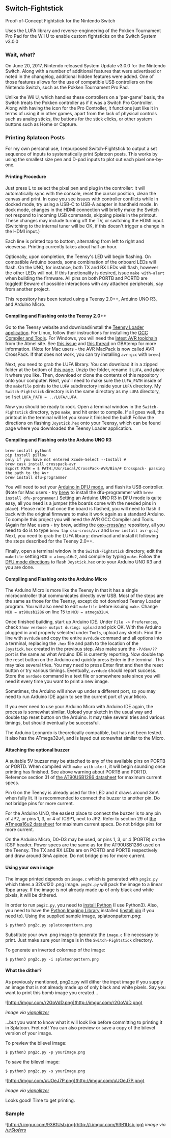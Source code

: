 ## Switch-Fightstick
Proof-of-Concept Fightstick for the Nintendo Switch

Uses the LUFA library and reverse-engineering of the Pokken Tournament Pro Pad for the Wii U to enable custom fightsticks on the Switch System v3.0.0

### Wait, what?
On June 20, 2017, Nintendo released System Update v3.0.0 for the Nintendo Switch. Along with a number of additional features that were advertised or noted in the changelog, additional hidden features were added. One of those features allows for the use of compatible USB controllers on the Nintendo Switch, such as the Pokken Tournament Pro Pad.

Unlike the Wii U, which handles these controllers on a 'per-game' basis, the Switch treats the Pokken controller as if it was a Switch Pro Controller. Along with having the icon for the Pro Controller, it functions just like it in terms of using it in other games, apart from the lack of physical controls such as analog sticks, the buttons for the stick clicks, or other system buttons such as Home or Capture.

### Printing Splatoon Posts
For my own personal use, I repurposed Switch-Fightstick to output a set sequence of inputs to systematically print Splatoon posts. This works by using the smallest size pen and D-pad inputs to plot out each pixel one-by-one.

#### Printing Procedure
Just press L to select the pixel pen and plug in the controller: it will automatically sync with the console, reset the cursor position, clean the canvas and print. In case you see issues with controller conflicts while in docked mode, try using a USB-C to USB-A adapter in handheld mode. In dock mode, changes in the HDMI connection will briefly make the Switch not respond to incoming USB commands, skipping pixels in the printout. These changes may include turning off the TV, or switching the HDMI input. (Switching to the internal tuner will be OK, if this doesn't trigger a change in the HDMI input.)

Each line is printed top to bottom, alternating from left to right and viceversa. Printing currently takes about half an hour.

Optionally, upon completion, the Teensy's LED will begin flashing. On compatible Arduino boards, some combination of the onboard LEDs will flash. On the UNO, for instance, both TX and RX LEDs will flash, however the other LEDs will not. If this functionality is desired, issue `make with-alert` when building the firmware. All pins on both PORTB and PORTD are toggled! Beware of possible interactions with any attached peripherals, say from another project.

This repository has been tested using a Teensy 2.0++, Arduino UNO R3, and Arduino Micro.

#### Compiling and Flashing onto the Teensy 2.0++
Go to the Teensy website and download/install the [Teensy Loader application](https://www.pjrc.com/teensy/loader.html). For Linux, follow their instructions for installing the [GCC Compiler and Tools](https://www.pjrc.com/teensy/gcc.html). For Windows, you will need the [latest AVR toolchain](http://www.atmel.com/tools/atmelavrtoolchainforwindows.aspx) from the Atmel site. See [this issue](https://github.com/LightningStalker/Splatmeme-Printer/issues/10) and [this thread](http://gbatemp.net/threads/how-to-use-shinyquagsires-splatoon-2-post-printer.479497/) on GBAtemp for more information. (Note for Mac users - the AVR MacPack is now called AVR CrossPack. If that does not work, you can try installing `avr-gcc` with `brew`.)

Next, you need to grab the LUFA library. You can download it in a zipped folder at the bottom of [this page](http://www.fourwalledcubicle.com/LUFA.php). Unzip the folder, rename it `LUFA`, and place it where you like. Then, download or clone the contents of this repository onto your computer. Next, you'll need to make sure the `LUFA_PATH` inside of the `makefile` points to the `LUFA` subdirectory inside your `LUFA` directory. My `Switch-Fightstick` directory is in the same directory as my `LUFA` directory, so I set `LUFA_PATH = ../LUFA/LUFA`.

Now you should be ready to rock. Open a terminal window in the `Switch-Fightstick` directory, type `make`, and hit enter to compile. If all goes well, the printout in the terminal will let you know it finished the build! Follow the directions on flashing `Joystick.hex` onto your Teensy, which can be found page where you downloaded the Teensy Loader application.

#### Compiling and Flashing onto the Arduino UNO R3
```
brew install python3
pip install pillow
only if you have not entered Xcode-Select --Install #
brew cask install crosspack-avr
Export PATH = $ PATH:/Usr/Local/CrossPack-AVR/Bin/# Crosspack- passing the path to the Avr
brew install dfu-programmer
```

You will need to set your [Arduino in DFU mode](https://www.arduino.cc/en/Hacking/DFUProgramming8U2), and flash its USB controller. (Note for Mac users - try [brew](https://brew.sh/index_it.html) to install the dfu-programmer with `brew install dfu-programmer`.) Setting an Arduino UNO R3 in DFU mode is quite easy, all you need is a jumper (the boards come with the needed pins in place). Please note that once the board is flashed, you will need to flash it back with the original firmware to make it work again as a standard Arduino. To compile this project you will need the AVR GCC Compiler and Tools. (Again for Mac users - try brew, adding the [osx-cross/avr](osx-cross/avr) repository, all you need to do is to type `brew tap osx-cross/avr` and `brew install avr-gcc`.) Next, you need to grab the LUFA library: download and install it following the steps described for the Teensy 2.0++.

Finally, open a terminal window in the `Switch-Fightstick` directory, edit the `makefile` setting `MCU = atmega16u2`, and compile by typing `make`. Follow the [DFU mode directions](https://www.arduino.cc/en/Hacking/DFUProgramming8U2) to flash `Joystick.hex` onto your Arduino UNO R3 and you are done.

#### Compiling and Flashing onto the Arduino Micro
The Arduino Micro is more like the Teensy in that it has a single microcontroller that communicates directly over USB. Most of the steps are the same as those for the Teensy, except do not download Teensy Loader program. You will also need to edit `makefile` before issuing `make`. Change `MCU = at90usb1286` on line 15 to `MCU = atmega32u4`.

Once finished building, start up Arduino IDE. Under `File -> Preferences`, check `Show verbose output during: upload` and pick OK. With the Arduino plugged in and properly selected under `Tools`, upload any sketch. Find the line with `avrdude` and copy the entire `avrdude` command and all options into a terminal, replacing the `.hex` file and path to the location of the `Joystick.hex` created in the previous step. Also make sure the `-P/dev/??` port is the same as what Arduino IDE is currently reporting. Now double tap the reset button on the Arduino and quickly press Enter in the terminal. This may take several tries. You may need to press Enter first and then the reset button or try various timings. Eventually, `avrdude` should report success. Store the `avrdude` command in a text file or somewhere safe since you will need it every time you want to print a new image.

Sometimes, the Arduino will show up under a different port, so you may need to run Arduino IDE again to see the current port of your Micro.

If you ever need to use your Arduino Micro with Arduino IDE again, the process is somewhat similar. Upload your sketch in the usual way and double tap reset button on the Arduino. It may take several tries and various timings, but should eventually be successful.

The Arduino Leonardo is theoretically compatible, but has not been tested. It also has the ATmega32u4, and is layed out somewhat similar to the Micro.

#### Attaching the optional buzzer
A suitable 5V buzzer may be attached to any of the available pins on PORTB or PORTD. When compiled with `make with-alert`, it will begin sounding once printing has finished. See above warning about PORTB and PORTD. Reference section 31 of [the AT90USB1286 datasheet](http://www.atmel.com/images/doc7593.pdf) for maximum current specs.

Pin 6 on the Teensy is already used for the LED and it draws around 3mA when fully lit. It is recommended to connect the buzzer to another pin. Do not bridge pins for more current.

For the Arduino UNO, the easiest place to connect the buzzer is to any pin of JP2, or pins 1, 3, or 4 of ICSP1, next to JP2. Refer to section 29 of [the ATmega16u2 datasheet](http://www.atmel.com/Images/Atmel-7766-8-bit-AVR-ATmega16U4-32U4_Datasheet.pdf) for maximum current specs. Do not bridge pins for more current.

On the Arduino Micro, D0-D3 may be used, or pins 1, 3, or 4 (PORTB) on the ICSP header. Power specs are the same as for the AT90USB1286 used on the Teensy. The TX and RX LEDs are on PORTD and PORTB respectively and draw around 3mA apiece. Do not bridge pins for more current.

#### Using your own image
The image printed depends on `image.c` which is generated with `png2c.py` which takes a 320x120 .png image. `png2c.py` will pack the image to a linear 1bpp array. If the image is not already made up of only black and white pixels, it will be dithered.

In order to run `png2c.py`, you need to [install Python](https://www.python.org/downloads/) (I use Python3). Also, you need to have the [Python Imaging Library](https://pillow.readthedocs.io/en/3.0.0/installation.html) installed ([install pip](https://pip.pypa.io/en/stable/installing/#do-i-need-to-install-pip) if you need to).
Using the supplied sample image, splatoonpattern.png:

```
$ python3 png2c.py splatoonpattern.png
```
Substitute your own .png image to generate the `image.c` file necessary to print. Just make sure your image is in the `Switch-Fightstick` directory.

To generate an inverted colormap of the image:

```
$ python3 png2c.py -i splatoonpattern.png
```

#### What the dither?
As previously mentioned, png2c.py will dither the input image if you supply an image that is not already made up of only black and white pixels. Say you want to print this bomb image you created...

![http://imgur.com/r2GoVdD.png](http://imgur.com/r2GoVdD.png)

*image via [vjapolitzer](https://github.com/vjapolitzer)*

...but you want to know what it will look like before committing to printing it in Splatoon. Fret not! You can also preview or save a copy of the bilevel version of your image.

To preview the bilevel image:

```
$ python3 png2c.py -p yourImage.png
```

To save the bilevel image:

```
$ python3 png2c.py -s yourImage.png
```

![http://imgur.com/uUOeJ7P.png](http://imgur.com/uUOeJ7P.png)

*image via [vjapolitzer](https://github.com/vjapolitzer)*

Looks good! Time to get printing.

### Sample
![http://i.imgur.com/93B1Usb.jpg](http://i.imgur.com/93B1Usb.jpg)
*image via [/u/Stofers](https://www.reddit.com/user/Stofers)*
